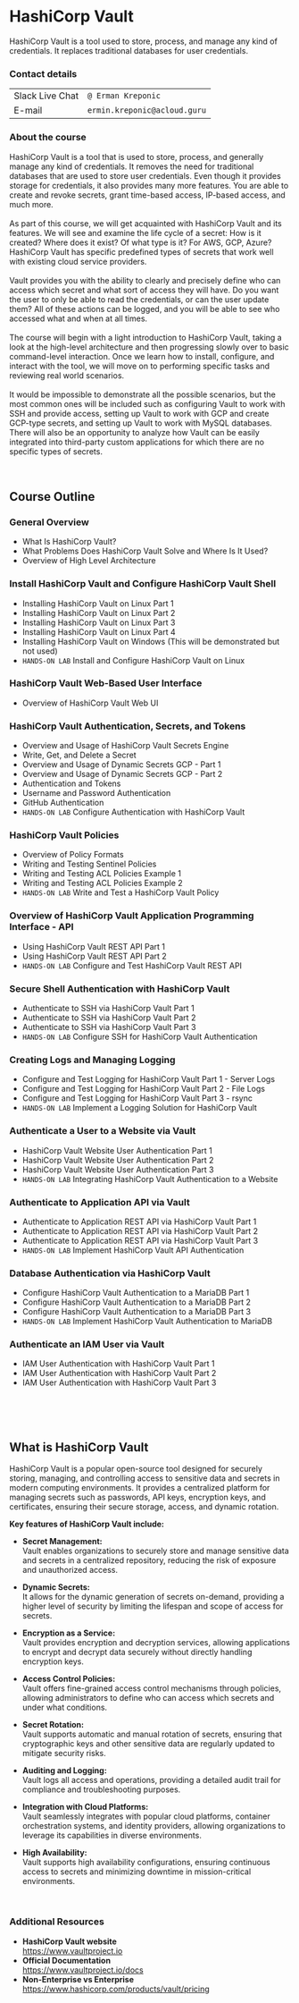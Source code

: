 # HashiCorp Vault
HashiCorp Vault is a tool used to store, process, and manage any kind of credentials. It replaces traditional databases for user credentials.

### Contact details
|||
|---|---|
|Slack Live Chat| `@ Erman Kreponic`|
|E-mail| `ermin.kreponic@acloud.guru`|

### About the course
HashiCorp Vault is a tool that is used to store, process, and generally manage any kind of credentials. It removes the need for traditional databases that are used to store user credentials. Even though it provides storage for credentials, it also provides many more features. You are able to create and revoke secrets, grant time-based access, IP-based access, and much more. <br><br>
As part of this course, we will get acquainted with HashiCorp Vault and its features. We will see and examine the life cycle of a secret: How is it created? Where does it exist? Of what type is it? For AWS, GCP, Azure? HashiCorp Vault has specific predefined types of secrets that work well with existing cloud service providers.<br><br>
Vault provides you with the ability to clearly and precisely define who can access which secret and what sort of access they will have. Do you want the user to only be able to read the credentials, or can the user update them? All of these actions can be logged, and you will be able to see who accessed what and when at all times.<br><br>
The course will begin with a light introduction to HashiCorp Vault, taking a look at the high-level architecture and then progressing slowly over to basic command-level interaction. Once we learn how to install, configure, and interact with the tool, we will move on to performing specific tasks and reviewing real world scenarios.<br><br>
It would be impossible to demonstrate all the possible scenarios, but the most common ones will be included such as configuring Vault to work with SSH and provide access, setting up Vault to work with GCP and create GCP-type secrets, and setting up Vault to work with MySQL databases. There will also be an opportunity to analyze how Vault can be easily integrated into third-party custom applications for which there are no specific types of secrets.

<br>

## Course Outline

### General Overview
- What Is HashiCorp Vault?
- What Problems Does HashiCorp Vault Solve and Where Is It Used?
- Overview of High Level Architecture

### Install HashiCorp Vault and Configure HashiCorp Vault Shell
- Installing HashiCorp Vault on Linux Part 1
- Installing HashiCorp Vault on Linux Part 2
- Installing HashiCorp Vault on Linux Part 3
- Installing HashiCorp Vault on Linux Part 4
- Installing HashiCorp Vault on Windows (This will be demonstrated but not used)
- `HANDS-ON LAB` Install and Configure HashiCorp Vault on Linux

### HashiCorp Vault Web-Based User Interface
- Overview of HashiCorp Vault Web UI

### HashiCorp Vault Authentication, Secrets, and Tokens
- Overview and Usage of HashiCorp Vault Secrets Engine
- Write, Get, and Delete a Secret
- Overview and Usage of Dynamic Secrets GCP - Part 1
- Overview and Usage of Dynamic Secrets GCP - Part 2
- Authentication and Tokens
- Username and Password Authentication
- GitHub Authentication
- `HANDS-ON LAB` Configure Authentication with HashiCorp Vault

### HashiCorp Vault Policies
- Overview of Policy Formats
- Writing and Testing Sentinel Policies
- Writing and Testing ACL Policies Example 1
- Writing and Testing ACL Policies Example 2
- `HANDS-ON LAB` Write and Test a HashiCorp Vault Policy

### Overview of HashiCorp Vault Application Programming Interface - API
- Using HashiCorp Vault REST API Part 1
- Using HashiCorp Vault REST API Part 2
- `HANDS-ON LAB` Configure and Test HashiCorp Vault REST API

### Secure Shell Authentication with HashiCorp Vault
- Authenticate to SSH via HashiCorp Vault Part 1
- Authenticate to SSH via HashiCorp Vault Part 2
- Authenticate to SSH via HashiCorp Vault Part 3
- `HANDS-ON LAB` Configure SSH for HashiCorp Vault Authentication

### Creating Logs and Managing Logging
- Configure and Test Logging for HashiCorp Vault Part 1 - Server Logs
- Configure and Test Logging for HashiCorp Vault Part 2 - File Logs
- Configure and Test Logging for HashiCorp Vault Part 3 - rsync
- `HANDS-ON LAB` Implement a Logging Solution for HashiCorp Vault

### Authenticate a User to a Website via Vault
- HashiCorp Vault Website User Authentication Part 1
- HashiCorp Vault Website User Authentication Part 2
- HashiCorp Vault Website User Authentication Part 3
- `HANDS-ON LAB` Integrating HashiCorp Vault Authentication to a Website

### Authenticate to Application API via Vault
- Authenticate to Application REST API via HashiCorp Vault Part 1
- Authenticate to Application REST API via HashiCorp Vault Part 2
- Authenticate to Application REST API via HashiCorp Vault Part 3
- `HANDS-ON LAB` Implement HashiCorp Vault API Authentication

### Database Authentication via HashiCorp Vault
- Configure HashiCorp Vault Authentication to a MariaDB Part 1
- Configure HashiCorp Vault Authentication to a MariaDB Part 2
- Configure HashiCorp Vault Authentication to a MariaDB Part 3
- `HANDS-ON LAB` Implement HashiCorp Vault Authentication to MariaDB

### Authenticate an IAM User via Vault
- IAM User Authentication with HashiCorp Vault Part 1
- IAM User Authentication with HashiCorp Vault Part 2
- IAM User Authentication with HashiCorp Vault Part 3


<br><br><br>

## What is HashiCorp Vault

HashiCorp Vault is a popular open-source tool designed for securely storing, managing, and controlling access to sensitive data and secrets in modern computing environments. It provides a centralized platform for managing secrets such as passwords, API keys, encryption keys, and certificates, ensuring their secure storage, access, and dynamic rotation.

**Key features of HashiCorp Vault include:**

- **Secret Management:** <br>Vault enables organizations to securely store and manage sensitive data and secrets in a centralized repository, reducing the risk of exposure and unauthorized access.

- **Dynamic Secrets:** <br>It allows for the dynamic generation of secrets on-demand, providing a higher level of security by limiting the lifespan and scope of access for secrets.

- **Encryption as a Service:** <br>Vault provides encryption and decryption services, allowing applications to encrypt and decrypt data securely without directly handling encryption keys.

- **Access Control Policies:** <br>Vault offers fine-grained access control mechanisms through policies, allowing administrators to define who can access which secrets and under what conditions.

- **Secret Rotation:** <br>Vault supports automatic and manual rotation of secrets, ensuring that cryptographic keys and other sensitive data are regularly updated to mitigate security risks.

- **Auditing and Logging:** <br>Vault logs all access and operations, providing a detailed audit trail for compliance and troubleshooting purposes.

- **Integration with Cloud Platforms:** <br>Vault seamlessly integrates with popular cloud platforms, container orchestration systems, and identity providers, allowing organizations to leverage its capabilities in diverse environments.

- **High Availability:** <br>Vault supports high availability configurations, ensuring continuous access to secrets and minimizing downtime in mission-critical environments.


<br>

### Additional Resources
- **HashiCorp Vault website** <br> https://www.vaultproject.io
- **Official Documentation** <br> https://www.vaultproject.io/docs
- **Non-Enterprise vs Enterprise** <br> https://www.hashicorp.com/products/vault/pricing

